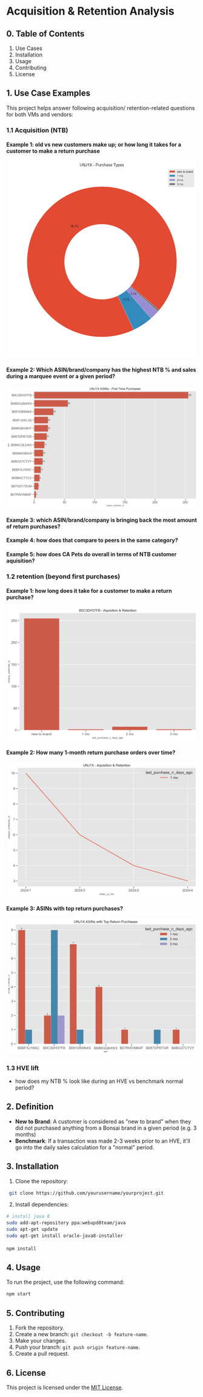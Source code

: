 # Acquisition & Retention Analysis

## 0. Table of Contents
1. Use Cases
2. Installation
3. Usage
4. Contributing
5. License

## 1. Use Case Examples
This project helps answer following acquisition/ retention-related questions for both VMs and vendors:

### 1.1 Acquisition (NTB)
#### Example 1: old vs new customers make up; or how long it takes for a customer to make a return purchase
![plot](./graphs/company_purchase_type.png)

#### Example 2: Which ASIN/brand/company has the highest NTB % and sales during a marquee event or a given period?
![plot](./graphs/asin_ntb.png)

#### Example 3: which ASIN/brand/company is bringing back the most amount of return purchases?

#### Example 4: how does that compare to peers in the same category?

#### Example 5: how does CA Pets do overall in terms of NTB customer aquisition?

### 1.2 retention (beyond first purchases)
#### Example 1: how long does it take for a customer to make a return purchase?
![plot](./graphs/acq_ret_asin.png)

#### Example 2: How many 1-month return purchase orders over time?
![plot](./graphs/company_acq_ret_time.png)

#### Example 3: ASINs with top return purchases?
![plot](./graphs/return_purchases.png)


### 1.3 HVE lift
  - how does my NTB % look like during an HVE vs benchmark normal period?

## 2. Definition
- **New to Brand**: A customer is considered as "new to brand" when they did not purchased anything from a Bonsai brand in a given period (e.g. 3 months)
- **Benchmark**: If a transaction was made 2-3 weeks prior to an HVE, it'll go into the daily sales calculation for a "normal" period.

## 3. Installation
1. Clone the repository:
```bash
 git clone https://github.com/yourusername/yourproject.git
```

2. Install dependencies:
```bash
# install java 8
sudo add-apt-repository ppa:webupd8team/java
sudo apt-get update
sudo apt-get install oracle-java8-installer

npm install
 ```

## 4. Usage
To run the project, use the following command:
```bash
npm start
```

## 5. Contributing
1. Fork the repository.
2. Create a new branch: `git checkout -b feature-name`.
3. Make your changes.
4. Push your branch: `git push origin feature-name`.
5. Create a pull request.

## 6. License
This project is licensed under the [MIT License](LICENSE).